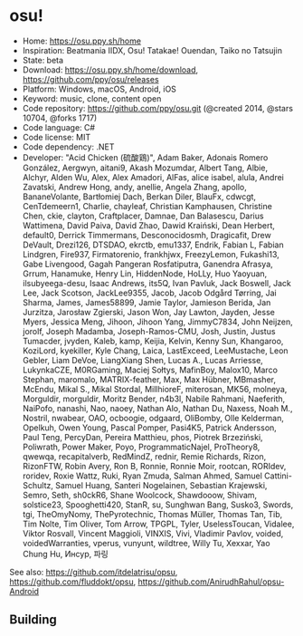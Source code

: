 # osu!

- Home: https://osu.ppy.sh/home
- Inspiration: Beatmania IIDX, Osu! Tatakae! Ouendan, Taiko no Tatsujin
- State: beta
- Download: https://osu.ppy.sh/home/download, https://github.com/ppy/osu/releases
- Platform: Windows, macOS, Android, iOS
- Keyword: music, clone, content open
- Code repository: https://github.com/ppy/osu.git (@created 2014, @stars 10704, @forks 1717)
- Code language: C#
- Code license: MIT
- Code dependency: .NET
- Developer: "Acid Chicken (硫酸鶏)", Adam Baker, Adonais Romero González, Aergwyn, aitani9, Akash Mozumdar, Albert Tang, Albie, Alchyr, Alden Wu, Alex, Alex Amadori, AlFas, alice isabel, alula, Andrei Zavatski, Andrew Hong, andy, anellie, Angela Zhang, apollo, BananeVolante, Bartłomiej Dach, Berkan Diler, BlauFx, cdwcgt, CenTdemeern1, Charlie, chayleaf, Christian Kamphausen, Christine Chen, ckie, clayton, Craftplacer, Damnae, Dan Balasescu, Darius Wattimena, David Paiva, David Zhao, Dawid Kraiński, Dean Herbert, default0, Derrick Timmermans, Desconocidosmh, Dragicafit, Drew DeVault, Drezi126, DTSDAO, ekrctb, emu1337, Endrik, Fabian L, Fabian Lindgren, Fire937, Firmatorenio, frankhjwx, FreezyLemon, Fukashi13, Gabe Livengood, Gagah Pangeran Rosfatiputra, Ganendra Afrasya, Grrum, Hanamuke, Henry Lin, HiddenNode, HoLLy, Huo Yaoyuan, ilsubyeega-desu, Isaac Andrews, its5Q, Ivan Pavluk, Jack Boswell, Jack Lee, Jack Scotson, JackLee9355, Jacob, Jacob Odgård Tørring, Jai Sharma, James, James58899, Jamie Taylor, Jamieson Berida, Jan Jurzitza, Jarosław Zgierski, Jason Won, Jay Lawton, Jayden, Jesse Myers, Jessica Meng, Jihoon, Jihoon Yang, JimmyC7834, John Neijzen, jorolf, Joseph Madamba, Joseph-Ramos-CMU, Josh, Justin, Justus Tumacder, jvyden, Kaleb, kamp, Keijia, Kelvin, Kenny Sun, Khangaroo, KoziLord, kyekiller, Kyle Chang, Laica, LastExceed, LeeMustache, Leon Gebler, Liam DeVoe, LiangXiang Shen, Lucas A., Lucas Arriesse, LukynkaCZE, M0RGaming, Maciej Sołtys, MafinBoy, Malox10, Marco Stephan, maromalo, MATRIX-feather, Max, Max Hübner, MBmasher, McEndu, Mikal S., Mikal Stordal, MillhioreF, miterosan, MK56, molneya, Morguldir, morguldir, Moritz Bender, n4b3l, Nabile Rahmani, Naeferith, NaiPofo, nanashi, Nao, naoey, Nathan Alo, Nathan Du, Naxess, Noah M., Nostril, nwabear, OAO, ocboogie, odgaard, OliBomby, Olle Kelderman, Opelkuh, Owen Young, Pascal Pomper, Pasi4K5, Patrick Andersson, Paul Teng, PercyDan, Pereira Matthieu, phos, Piotrek Brzeziński, Poliwrath, Power Maker, Poyo, ProgrammaticNajel, ProTheory8, qwewqa, recapitalverb, RedMindZ, rednir, Remie Richards, Rizon, RizonFTW, Robin Avery, Ron B, Ronnie, Ronnie Moir, rootcan, RORIdev, roridev, Roxie Wattz, Ruki, Ryan Zmuda, Salman Ahmed, Samuel Cattini-Schultz, Samuel Huang, Santeri Nogelainen, Sebastian Krajewski, Semro, Seth, sh0ckR6, Shane Woolcock, Shawdooow, Shivam, solstice23, Spooghetti420, StanR, su, Sunghwan Bang, Susko3, Swords, tgi, TheOmyNomy, ThePyrotechnic, Thomas Müller, Thomas Tan, Tib, Tim Nolte, Tim Oliver, Tom Arrow, TPGPL, Tyler, UselessToucan, Vidalee, Viktor Rosvall, Vincent Maggioli, VINXIS, Vivi, Vladimir Pavlov, voided, voidedWarranties, vperus, vunyunt, wildtree, Willy Tu, Xexxar, Yao Chung Hu, Инсур, 파링

See also: https://github.com/itdelatrisu/opsu, https://github.com/fluddokt/opsu, https://github.com/AnirudhRahul/opsu-Android

## Building
